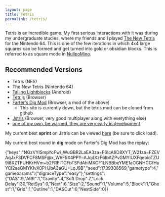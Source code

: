 ```yaml
---
layout: page
title: Tetris
permalink: /tetris/
---
```


Tetris is an incredible game.
My first serious interactions with it was during my undergraduate studies, where my friends and I played 
<a class="external" href="https://en.wikipedia.org/wiki/The_New_Tetris">
The New Tetris</a>
for the Nintendo 64.
This is one of the few iterations in which 4x4 large squares can be formed and get turned into gold or obsidian blocks.
This is referred to as square mode in 
<a class="external" href="https://harddrop.com/wiki/NullpoMino">
NullpoMino</a>.

<h2>Recommended Versions</h2>
<ul>
<li>Tetris (NES)</li>
<li>The New Tetris (Nintendo 64)</li>
<li><a class="external" href="https://play.google.com/store/apps/details?id=de.golfgl.lightblocks">Falling Lightblocks</a> (Android)</li>
<li><a class="external" href="https://simon.lc/tetr.js/">Tetr.js</a> (Browser)</li>
<li><a class="external" href="http://farter.tk/tetr.js/">Farter's Dig Mod</a> (Browser, a mod of the above)
   <ul>
      <li>This site is currently down, but the tetris mod can be cloned from github</li>
   </ul>
</li>
<li><a class="external" href="http://jstris.jezevec10.com/">Jstris</a> (Browser, very good multiplayer along with everything else)</li>
<li><a href="http://maranelson.com/dbm/">one of my own, be warned, they are very early in development</a></li>
</ul>


My current best **sprint** on Jstris can be viewed <a href="https://jstris.jezevec10.com/replay/2787297">here</a> (be sure to click load).

My current best round in **dig** mode on Farter's Dig Mod has the replay:

<p class="blocktext">
{"keys":"NGzVYISmpYoFwi_WuGBR2LaEA3za=F6IcA9D8XYT_W21za=FZEVAqJxF3DVFCF8MSF@x_WhF9X4PPY=AJqdXzF6IbAZPvGMYIUXFqebioTZU9i8XZTFUHKrHVm+b2FRFITCFbTSFdAhiMXCF1LNBBbeYME1aOGNHCGfHuYCI2aeGMYKIvX0PHJbA3aGU+LqJ9B","seed":1739308569,"gametype":4,"gameparams":{"digraceType":"easy"},"settings":{"DAS":9,"ARR":1,"Gravity":4,"Soft Drop":7,"Lock Delay":30,"RotSys":0,"Next":6,"Size":2,"Sound":1,"Volume":5,"Block":1,"Ghost":1,"Grid":1,"Outline":1,"DASCut":0,"NextSide":0}}
<p class="blocktext">


